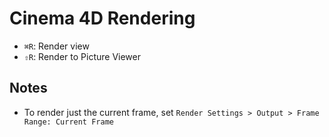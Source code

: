 # Cinema 4D Rendering

- `⌘R`: Render view
- `⇧R`: Render to Picture Viewer

## Notes

- To render just the current frame, set `Render Settings > Output > Frame Range: Current Frame`
